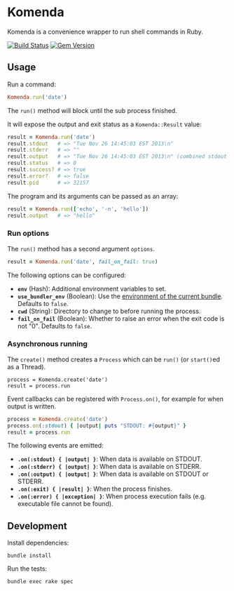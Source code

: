 Komenda
=======
Komenda is a convenience wrapper to run shell commands in Ruby.

[![Build Status](https://img.shields.io/travis/cargomedia/komenda/master.svg)](https://travis-ci.org/cargomedia/komenda)
[![Gem Version](https://img.shields.io/gem/v/komenda.svg)](https://rubygems.org/gems/komenda)

Usage
-----
Run a command:
```ruby
Komenda.run('date')
```

The `run()` method will block until the sub process finished.

It will expose the output and exit status as a `Komenda::Result` value:
```ruby
result = Komenda.run('date')
result.stdout   # => "Tue Nov 26 14:45:03 EST 2013\n"
result.stderr   # => ""
result.output   # => "Tue Nov 26 14:45:03 EST 2013\n" (combined stdout + stderr)
result.status   # => 0
result.success? # => true
result.error?   # => false
result.pid      # => 32157
```
The program and its arguments can be passed as an array:
```ruby 
result = Komenda.run(['echo', '-n', 'hello'])
result.output   # => "hello"
```

### Run options
The `run()` method has a second argument `options`.
```ruby
result = Komenda.run('date', fail_on_fail: true)
```


The following options can be configured:
- **`env`** (Hash): Additional environment variables to set.
- **`use_bundler_env`** (Boolean): Use the [environment of the current bundle](http://www.cargomedia.ch/2016/03/18/reset-bundler-environment.html). Defaults to `false`.
- **`cwd`** (String): Directory to change to before running the process.
- **`fail_on_fail`** (Boolean): Whether to raise an error when the exit code is not "0". Defaults to `false`.

### Asynchronous running
The `create()` method creates a `Process` which can be `run()` (or `start()`ed as a Thread).
```
process = Komenda.create('date')
result = process.run
```

Event callbacks can be registered with `Process.on()`, for example for when output is written.
```ruby
process = Komenda.create('date')
process.on(:stdout) { |output| puts "STDOUT: #{output}" }
result = process.run
```
The following events are emitted:
- **`.on(:stdout) { |output| }`**: When data is available on STDOUT.
- **`.on(:stderr) { |output| }`**: When data is available on STDERR.
- **`.on(:output) { |output| }`**: When data is available on STDOUT or STDERR.
- **`.on(:exit) { |result| }`**: When the process finishes.
- **`.on(:error) { |exception| }`**: When process execution fails (e.g. executable file cannot be found).

Development
-----------
Install dependencies:
```
bundle install
```

Run the tests:
```
bundle exec rake spec
```
